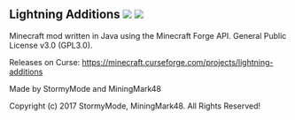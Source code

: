 ## Lightning Additions [![](http://cf.way2muchnoise.eu/full_lightning-additions.svg)](https://minecraft.curseforge.com/projects/lightning-additions) [![](http://cf.way2muchnoise.eu/versions/lightning-additions.svg)](https://minecraft.curseforge.com/projects/lightning-additions)

Minecraft mod written in Java using the Minecraft Forge API. General Public License v3.0 (GPL3.0).

Releases on Curse: https://minecraft.curseforge.com/projects/lightning-additions

Made by StormyMode and MiningMark48

Copyright (c) 2017 StormyMode, MiningMark48. All Rights Reserved!

